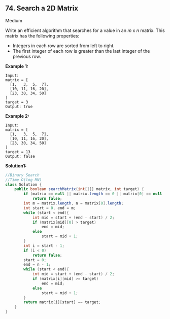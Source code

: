 ## 74. Search a 2D Matrix

Medium

Write an efficient algorithm that searches for a value in an *m* x *n* matrix. This matrix has the following properties:

- Integers in each row are sorted from left to right.
- The first integer of each row is greater than the last integer of the previous row.

**Example 1:**

```
Input:
matrix = [
  [1,   3,  5,  7],
  [10, 11, 16, 20],
  [23, 30, 34, 50]
]
target = 3
Output: true
```

**Example 2:**

```
Input:
matrix = [
  [1,   3,  5,  7],
  [10, 11, 16, 20],
  [23, 30, 34, 50]
]
target = 13
Output: false
```

**Solution1:**

```java
//Binary Search
//Time O(log MN)
class Solution {
    public boolean searchMatrix(int[][] matrix, int target) {
        if (matrix == null || matrix.length == 0 || matrix[0] == null || matrix[0].length == 0)
            return false;
        int m = matrix.length, n = matrix[0].length;
        int start = 0, end = m;
        while (start < end){
            int mid = start + (end - start) / 2;
            if (matrix[mid][0] > target)
                end = mid;
            else
                start = mid + 1;
        }
        int i = start - 1;
        if (i < 0)
            return false;
        start = 0;
        end = n - 1;
        while (start < end){
            int mid = start + (end - start) / 2;
            if (matrix[i][mid] >= target)
                end = mid;
            else
                start = mid + 1;
        }
        return matrix[i][start] == target;
    }
}
```



